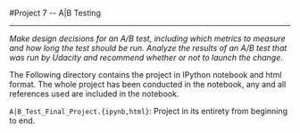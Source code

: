 #Project 7 -- A|B Testing   
****      

*Make design decisions for an A/B test, including which metrics to measure and how long the test should be run. Analyze the results of an A/B test that was run by Udacity and recommend whether or not to launch the change.*      

The Following directory contains the project in IPython notebook and html format. The whole project has been conducted in the notebook, any and all references used are included in the notebook.    

`A|B_Test_Final_Project.{ipynb,html}`:
Project in its entirety from beginning to end.  
